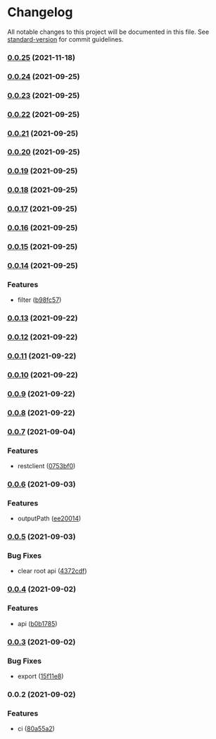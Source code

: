 # Changelog

All notable changes to this project will be documented in this file. See [standard-version](https://github.com/conventional-changelog/standard-version) for commit guidelines.

### [0.0.25](https://github.com/Saber2pr/nest-swagger-md/compare/v0.0.24...v0.0.25) (2021-11-18)

### [0.0.24](https://github.com/Saber2pr/nest-swagger-md/compare/v0.0.23...v0.0.24) (2021-09-25)

### [0.0.23](https://github.com/Saber2pr/nest-swagger-md/compare/v0.0.22...v0.0.23) (2021-09-25)

### [0.0.22](https://github.com/Saber2pr/nest-swagger-md/compare/v0.0.21...v0.0.22) (2021-09-25)

### [0.0.21](https://github.com/Saber2pr/nest-swagger-md/compare/v0.0.20...v0.0.21) (2021-09-25)

### [0.0.20](https://github.com/Saber2pr/nest-swagger-md/compare/v0.0.19...v0.0.20) (2021-09-25)

### [0.0.19](https://github.com/Saber2pr/nest-swagger-md/compare/v0.0.18...v0.0.19) (2021-09-25)

### [0.0.18](https://github.com/Saber2pr/nest-swagger-md/compare/v0.0.17...v0.0.18) (2021-09-25)

### [0.0.17](https://github.com/Saber2pr/nest-swagger-md/compare/v0.0.16...v0.0.17) (2021-09-25)

### [0.0.16](https://github.com/Saber2pr/nest-swagger-md/compare/v0.0.15...v0.0.16) (2021-09-25)

### [0.0.15](https://github.com/Saber2pr/nest-swagger-md/compare/v0.0.14...v0.0.15) (2021-09-25)

### [0.0.14](https://github.com/Saber2pr/nest-swagger-md/compare/v0.0.13...v0.0.14) (2021-09-25)


### Features

* filter ([b98fc57](https://github.com/Saber2pr/nest-swagger-md/commit/b98fc571f659b51d3d8dbdafc5a8f1e4f1339bf6))

### [0.0.13](https://github.com/Saber2pr/nest-swagger-md/compare/v0.0.12...v0.0.13) (2021-09-22)

### [0.0.12](https://github.com/Saber2pr/nest-swagger-md/compare/v0.0.11...v0.0.12) (2021-09-22)

### [0.0.11](https://github.com/Saber2pr/nest-swagger-md/compare/v0.0.10...v0.0.11) (2021-09-22)

### [0.0.10](https://github.com/Saber2pr/nest-swagger-md/compare/v0.0.9...v0.0.10) (2021-09-22)

### [0.0.9](https://github.com/Saber2pr/nest-swagger-md/compare/v0.0.8...v0.0.9) (2021-09-22)

### [0.0.8](https://github.com/Saber2pr/nest-swagger-md/compare/v0.0.7...v0.0.8) (2021-09-22)

### [0.0.7](https://github.com/Saber2pr/nest-swagger-md/compare/v0.0.6...v0.0.7) (2021-09-04)


### Features

* restclient ([0753bf0](https://github.com/Saber2pr/nest-swagger-md/commit/0753bf0a9abd312d9c31dcd93cc9a35da3e53c8d))

### [0.0.6](https://github.com/Saber2pr/nest-swagger-md/compare/v0.0.5...v0.0.6) (2021-09-03)


### Features

* outputPath ([ee20014](https://github.com/Saber2pr/nest-swagger-md/commit/ee20014a5c4f32d02765ebcd6f6ba5ae7f45b618))

### [0.0.5](https://github.com/Saber2pr/nest-swagger-md/compare/v0.0.4...v0.0.5) (2021-09-03)


### Bug Fixes

* clear root api ([4372cdf](https://github.com/Saber2pr/nest-swagger-md/commit/4372cdf468a15d09902ff5c20edfeac85ea7bdf0))

### [0.0.4](https://github.com/Saber2pr/nest-swagger-md/compare/v0.0.3...v0.0.4) (2021-09-02)


### Features

* api ([b0b1785](https://github.com/Saber2pr/nest-swagger-md/commit/b0b17856bcf12863ed64314f54e847f22987bb69))

### [0.0.3](https://github.com/Saber2pr/nest-swagger-md/compare/v0.0.2...v0.0.3) (2021-09-02)


### Bug Fixes

* export ([15f11e8](https://github.com/Saber2pr/nest-swagger-md/commit/15f11e82916d5f98bb6f91526245423aad0f4258))

### 0.0.2 (2021-09-02)


### Features

* ci ([80a55a2](https://github.com/Saber2pr/nest-swagger-md/commit/80a55a2c5b122e4aad76bf9f7bddeaff3bd4dfa1))
